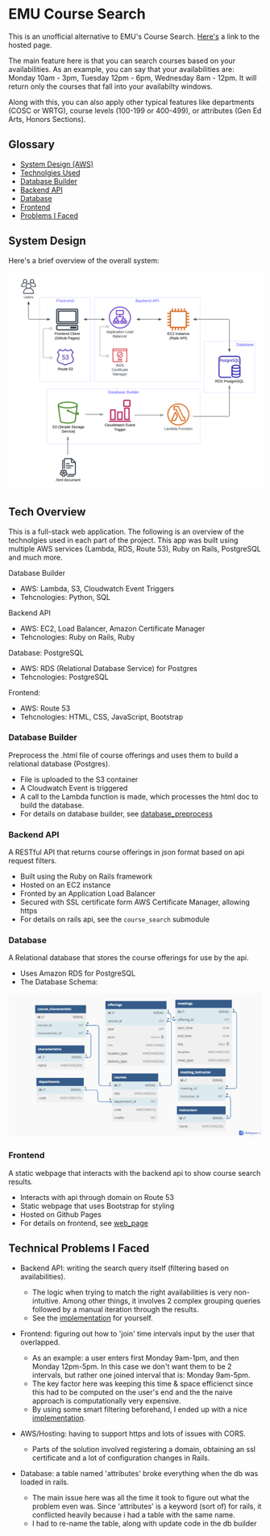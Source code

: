 # EMU Course Search
This is an unofficial alternative to EMU's Course Search. [Here's](https://mohammad4844.github.io/EMU-Course-Search/web_page) a link to the hosted page.

The main feature here is that you can search courses based on your availabilities. As an example, you can say that your availabilities are: Monday 10am - 3pm, Tuesday 12pm - 6pm, Wednesday 8am - 12pm. It will return only the courses that fall into your availabilty windows. 

Along with this, you can also apply other typical features like departments (COSC or WRTG), course levels (100-199 or 400-499), or attributes (Gen Ed Arts, Honors Sections).

## Glossary
- [System Design (AWS)](#system-design)
- [Technolgies Used](#tech-overview)
- [Database Builder](#database-builder)
- [Backend API](#backend-api)
- [Database](#database)
- [Frontend](#frontend)
- [Problems I Faced](#technical-problems-i-faced)

## System Design
Here's a brief overview of the overall system:

<img src="aws_architecture/architecture.png" alt="aws architecture diagram" width="600"/>

## Tech Overview

This is a full-stack web application. The following is an overview of the technolgies used in each part of the project. This app was built using multiple AWS services (Lambda, RDS, Route 53), Ruby on Rails, PostgreSQL and much more.

Database Builder
- AWS: Lambda, S3, Cloudwatch Event Triggers
- Tehcnologies: Python, SQL

Backend API
- AWS: EC2, Load Balancer, Amazon Certificate Manager
- Tehcnologies: Ruby on Rails, Ruby

Database: PostgreSQL
- AWS: RDS (Relational Database Service) for Postgres
- Tehcnologies: PostgreSQL

Frontend: 
- AWS: Route 53
- Tehcnologies: HTML, CSS, JavaScript, Bootstrap


### Database Builder
Preprocess the .html file of course offerings and uses them to build a relational database (Postgres). 
- File is uploaded to the S3 container
- A Cloudwatch Event is triggered
- A call to the Lambda function is made, which processes the html doc to build the database.
- For details on database builder, see [database_preprocess](database_preprocess)

### Backend API
A RESTful API that returns course offerings in json format based on api request filters.
- Built using the Ruby on Rails framework
- Hosted on an EC2 instance
- Fronted by an Application Load Balancer
- Secured with SSL certificate form AWS Certificate Manager, allowing https
- For details on rails api, see the `course_search` submodule

### Database
A Relational database that stores the course offerings for use by the api.
- Uses Amazon RDS for PostgreSQL
- The Database Schema:
<img src="database_preprocess/visuals/schema.png" alt="db schema diagram" width="600"/>

### Frontend
A static webpage that interacts with the backend api to show course search results.
- Interacts with api through domain on Route 53
- Static webpage that uses Bootstrap for styling
- Hosted on Github Pages
- For details on frontend, see [web_page](web_page)

## Technical Problems I Faced
- Backend API: writing the search query itself (filtering based on availabilities).
  - The logic when trying to match the right availabilities is very non-intuitive. Among other things, it involves 2 complex grouping queries followed by a manual iteration through the results.
  - See the [implementation](https://github.com/Mohammad4844/course_search_webapp/blob/main/app/controllers/search_controller.rb#L58-L88) for yourself.

- Frontend: figuring out how to 'join' time intervals input by the user that overlapped.
  - As an example: a user enters first Monday 9am-1pm, and then Monday 12pm-5pm. In this case we don't want them to be 2 intervals, but rather one joined interval that is: Monday 9am-5pm.
  - The key factor here was keeping this time & space efficienct since this had to be computed on the user's end and the the naive approach is computationally very expensive.
  - By using some smart filtering beforehand, I ended up with a nice [implementation](https://github.com/Mohammad4844/EMU-Course-Search/blob/main/web_page/script.js#L76-L133).

- AWS/Hosting: having to support https and lots of issues with CORS.
  - Parts of the solution involved registering a domain, obtaining an ssl certificate and a lot of configuration changes in Rails.
  
- Database: a table named 'attributes' broke everything when the db was loaded in rails.
  - The main issue here was all the time it took to figure out what the problem even was. Since 'attributes' is a keyword (sort of) for rails, it conflicted heavily because i had a table with the same name.
  - I had to re-name the table, along with update code in the db builder
